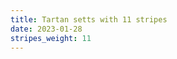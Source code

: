 ```yaml
---
title: Tartan setts with 11 stripes
date: 2023-01-28
stripes_weight: 11
---
```

<no value>

<no value>